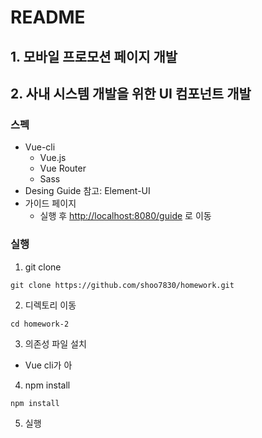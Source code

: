 # README

## 1. 모바일 프로모션 페이지 개발

## 2. 사내 시스템 개발을 위한 UI 컴포넌트 개발

### 스펙

* Vue-cli
  * Vue.js
  * Vue Router
  * Sass
* Desing Guide 참고: Element-UI
* 가이드 페이지
  * 실행 후 [http://localhost:8080/guide](http://localhost:8080/guide) 로 이동

### 실행

1. git clone
```
git clone https://github.com/shoo7830/homework.git
```

2. 디렉토리 이동
```
cd homework-2
```

3. 의존성 파일 설치
- Vue cli가 아 

4. npm install
```
npm install
```

5. 실행
